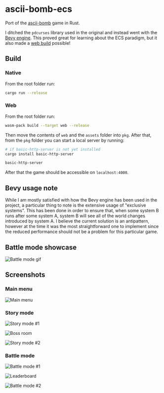 # ascii-bomb-ecs

Port of the [ascii-bomb](https://github.com/aleksa2808/ascii-bomb) game in Rust.

I ditched the `pdcurses` library used in the original and instead went with the [Bevy engine](https://bevyengine.org). This proved great for learning about the ECS paradigm, but it also made a [web build](https://aleksa2808.github.io/ascii-bomb-ecs/) possible!

## Build

### Native

From the root folder run:

```bash
cargo run --release
```

### Web

From the root folder run:

```bash
wasm-pack build --target web --release
```

Then move the contents of `web` and the `assets` folder into `pkg`. After that, from the `pkg` folder you can start a local server by running:

```bash
# if basic-http-server is not yet installed
cargo install basic-http-server

basic-http-server
```

After that the game should be accessible on `localhost:4000`.

## Bevy usage note

While I am mostly satisfied with how the Bevy engine has been used in the project, a particular thing to note is the extensive usage of "exclusive systems". This has been done in order to ensure that, when some system B runs after some system A, system B will see all of the world changes introduced by system A. I believe the current solution is an antipattern, however at the time it was the most straightforward one to implement since the reduced performance should not be a problem for this particular game.

## Battle mode showcase

![Battle mode gif](doc/battle_mode.gif)

## Screenshots

### Main menu

![Main menu](doc/main_menu.png)

### Story mode

![Story mode #1](doc/story_mode1.png)

![Boss room](doc/boss_room.png)

![Story mode #2](doc/story_mode2.png)

### Battle mode

![Battle mode #1](doc/battle_mode1.png)

![Leaderboard](doc/leaderboard.png)

![Battle mode #2](doc/battle_mode2.png)
